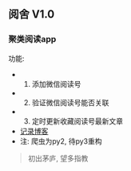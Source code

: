 ## 阅舍 V1.0

### 聚类阅读app
功能:
* 1. 添加微信阅读号
* 2. 验证微信阅读号能否关联
* 3. 定时更新收藏阅读号最新文章
* [记录博客][1]
* 注: 爬虫为py2, 待py3重构
>初出茅庐, 望多指教

[1]: http://blog.wususu.cn/2016/10/13/%E9%98%85%E8%88%8D%E4%B8%80%E8%81%9A%E7%B1%BB%E9%98%85%E8%AF%BBwebapp%E5%AE%9E%E7%8E%B0/